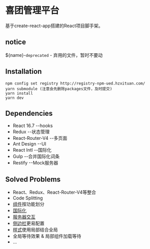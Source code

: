 # 喜团管理平台

基于create-react-app搭建的React项目脚手架。

## notice

${name}-`deprecated` - 弃用的文件，暂时不要动

## Installation

``` code
npm config set registry http://registry-npm-ued.hzxituan.com/
yarn submodule (注意会先删除packages文件，及时提交)
yarn install
yarn dev
```

## Dependencies

* React 16.7      --hooks
* Redux           --状态管理
* React-Router-V4 --多页面
* Ant Design      --UI
* React Intl      --国际化
* Gulp            --合并国际化词条
* Restify         --Mock服务器

## Solved Problems

* React、Redux、React-Router-V4等整合
* Code Splitting
* [组件](https://zhuanlan.zhihu.com/p/40134493)按功能划分
* [国际化](https://zhuanlan.zhihu.com/p/40176138)
* [服务器交互](https://zhuanlan.zhihu.com/p/40512216)
* [侧边栏](https://zhuanlan.zhihu.com/p/41111300)更易配置
* [样式](https://zhuanlan.zhihu.com/p/50837353)使用局部结合全局
* 全局等待效果 & 局部组件加载等待
* ...
